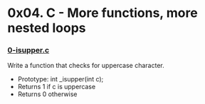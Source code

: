 # 0x04. C - More functions, more nested loops

### [0-isupper.c]()
Write a function that checks for uppercase character.
* Prototype: int \_isupper(int c);
* Returns 1 if c is uppercase
* Returns 0 otherwise
